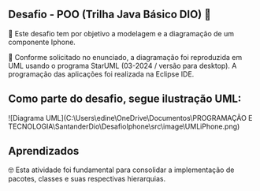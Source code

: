 ## Desafio - POO (Trilha Java Básico DIO) 📍

📱 Este desafio tem por objetivo a modelagem e a diagramação de um componente Iphone.

📎 Conforme solicitado no enunciado, a diagramação foi reproduzida em UML usando o programa StarUML (03-2024 / versão para desktop). A programação das aplicações foi realizada na Eclipse IDE.

## Como parte do desafio, segue ilustração UML: 

![Diagrama UML](C:\Users\edine\OneDrive\Documentos\PROGRAMAÇÃO E TECNOLOGIA\SantanderDio\DesafioIphone\src\image\UMLiPhone.png)

## Aprendizados

🤓 Esta atividade foi fundamental para consolidar a implementação de pacotes, classes e suas respectivas hierarquias.